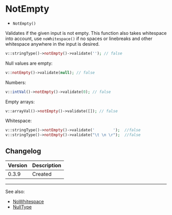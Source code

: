 # NotEmpty

- `NotEmpty()`

Validates if the given input is not empty. This function also takes whitespace
into account, use `noWhitespace()` if no spaces or linebreaks and other
whitespace anywhere in the input is desired.

```php
v::stringType()->notEmpty()->validate(''); // false
```

Null values are empty:

```php
v::notEmpty()->validate(null); // false
```

Numbers:

```php
v::intVal()->notEmpty()->validate(0); // false
```

Empty arrays:

```php
v::arrayVal()->notEmpty()->validate([]); // false
```

Whitespace:

```php
v::stringType()->notEmpty()->validate('        ');  //false
v::stringType()->notEmpty()->validate("\t \n \r");  //false
```

## Changelog

Version | Description
--------|-------------
  0.3.9 | Created

***
See also:

  * [NoWhitespace](NoWhitespace.md)
  * [NullType](NullType.md)
